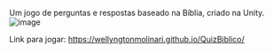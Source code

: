 Um jogo de perguntas e respostas baseado na Bíblia, criado na Unity.
![image](https://github.com/WellyngtonMolinari/QuizBiblico/assets/88794503/ffbc3601-dea9-4482-9b55-1903e307278b)

Link para jogar: https://wellyngtonmolinari.github.io/QuizBiblico/
